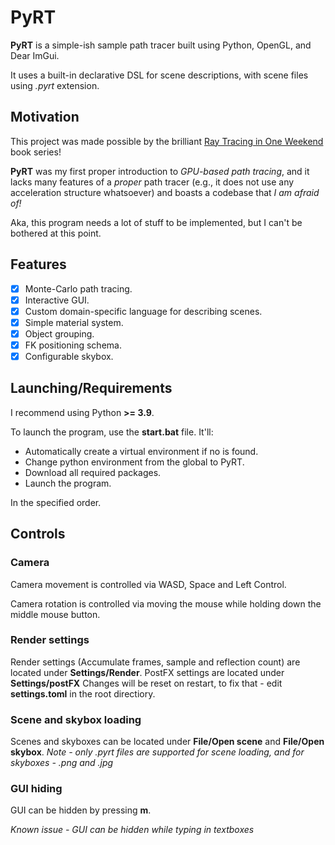 # PyRT

**PyRT** is a simple-ish sample path tracer built using Python, OpenGL, and Dear ImGui.

It uses a built-in declarative DSL for scene descriptions, with scene files using *.pyrt* extension.

## Motivation

This project was made possible by the brilliant [Ray Tracing in One Weekend](https://raytracing.github.io/) book series!

**PyRT** was my first proper introduction to _GPU-based path tracing_, and it lacks many features of a _proper_ path tracer (e.g., it does not use any acceleration structure whatsoever) and boasts a codebase that _I am afraid of!_

Aka, this program needs a lot of stuff to be implemented, but I can't be bothered at this point.

## Features

- [x] Monte-Carlo path tracing.
- [x] Interactive GUI.
- [x] Custom domain-specific language for describing scenes.
- [x] Simple material system.
- [x] Object grouping.
- [x] FK positioning schema.
- [x] Configurable skybox.

## Launching/Requirements

I recommend using Python **>= 3.9**.

To launch the program, use the **start.bat** file. It'll:
- Automatically create a virtual environment if no is found.
- Change python environment from the global to PyRT.
- Download all required packages.
- Launch the program.

In the specified order.

## Controls

### Camera

Camera movement is controlled via WASD, Space and Left Control.

Camera rotation is controlled via moving the mouse while holding down the middle mouse button.

### Render settings

Render settings (Accumulate frames, sample and reflection count) are located under **Settings/Render**. PostFX settings are located under **Settings/postFX** Changes will be reset on restart, to fix that - edit **settings.toml** in the root directiory.

### Scene and skybox loading

Scenes and skyboxes can be located under **File/Open scene** and **File/Open skybox**. *Note - only .pyrt files are supported for scene loading, and for skyboxes - .png and .jpg*

### GUI hiding

GUI can be hidden by pressing **m**.

*Known issue - GUI can be hidden while typing in textboxes*

